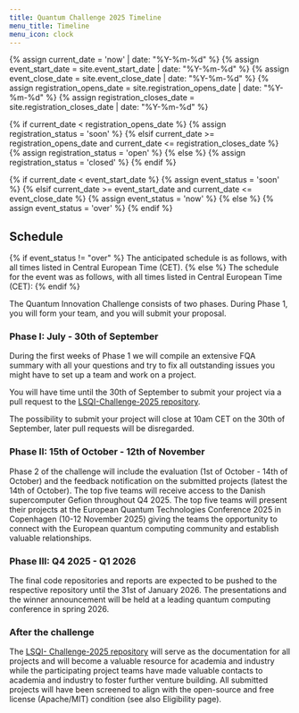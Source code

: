 ```yaml
---
title: Quantum Challenge 2025 Timeline
menu_title: Timeline
menu_icon: clock
---
```


{% assign current_date = 'now' | date: "%Y-%m-%d" %}
{% assign event_start_date = site.event_start_date | date: "%Y-%m-%d" %}
{% assign event_close_date = site.event_close_date | date: "%Y-%m-%d" %}
{% assign registration_opens_date = site.registration_opens_date | date: "%Y-%m-%d" %}
{% assign registration_closes_date = site.registration_closes_date | date: "%Y-%m-%d" %}

{% if current_date < registration_opens_date %}
    {% assign registration_status = 'soon' %}
{% elsif current_date >= registration_opens_date and current_date <= registration_closes_date %}
    {% assign registration_status = 'open' %}
{% else %}
    {% assign registration_status = 'closed' %}
{% endif %}

{% if current_date < event_start_date %}
    {% assign event_status = 'soon' %}
{% elsif current_date >= event_start_date and current_date <= event_close_date %}
    {% assign event_status = 'now' %}
{% else %}
    {% assign event_status = 'over' %}
{% endif %}


## Schedule
{% if event_status != "over" %}
The anticipated schedule is as follows, with all times listed in Central European Time (CET).
{% else %}
The schedule for the event was as follows, with all times listed in Central European Time (CET):
{% endif %}


The Quantum Innovation Challenge consists of two phases. During Phase 1, you will form your team, and you will submit your proposal. <!--After the evaluation of the proposals, the best five proposals will enter a Phase 2, where the teams will have the opportunity to access the Gefion AI Supercomputer. The access to Gefion will be shared among the team members. The Danish Centre for AI Innovation (DCAI) runs and operates Gefion, a large-scale NVIDIA DGX SuperPOD. It comprises 191 NVIDIA DGX H100 systems for a total of 1,528 NVIDIA H100 Tensor Core GPUs.-->

### Phase I: July - 30th of September

During the first weeks of Phase 1 we will compile an extensive FQA summary with all your questions and try to fix all outstanding issues you might have to set up a team and work on a project. 

You will have time until the 30th of September to submit your project via a pull request to the <a href="https://github.com/Quantum-Innovation-Challenge/LSQI-Challenge-2025">LSQI-Challenge-2025 repository</a>.

The possibility to submit your project will close at 10am CET on the 30th of September, later pull requests will be disregarded.


### Phase II: 15th of October - 12th of November

Phase 2 of the challenge will include the evaluation (1st of October - 14th of October) and the feedback notification on the submitted projects (latest the 14th of October).
The top five teams will receive access to the Danish supercomputer Gefion throughout Q4 2025.
The top five teams will present their projects at the European Quantum Technologies Conference 2025 in Copenhagen (10-12 November 2025) giving the teams the opportunity to connect with the European quantum computing community and establish valuable relationships.


### Phase III: Q4 2025 - Q1 2026

The final code repositories and reports are expected to be pushed to the respective repository until the 31st of January 2026.
The presentations and the winner announcement will be held at a leading quantum computing conference in spring 2026.


### After the challenge

The <a href="https://github.com/Quantum-Innovation-Challenge/LSQI-Challenge-2025">LSQI- Challenge-2025 repository</a> will serve as the documentation for all projects and will become a valuable resource for academia and industry while the participating project teams have made valuable contacts to academia and industry to foster further venture building.
All submitted projects will have been screened to align with the open-source and free license (Apache/MIT) condition (see also Eligibility page).
